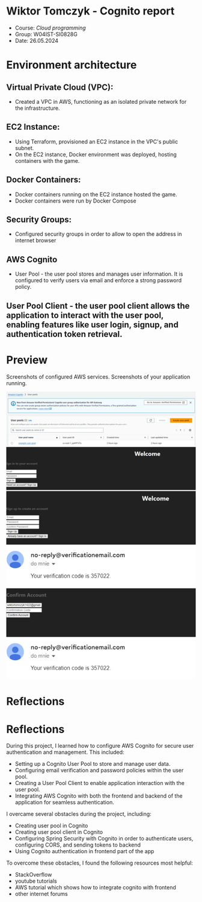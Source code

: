 # Wiktor Tomczyk - Cognito report

- Course: *Cloud programming*
- Group: W04IST-SI0828G
- Date: 26.05.2024

# Environment architecture

## Virtual Private Cloud (VPC):
  * Created a VPC in AWS, functioning as an isolated private network for the infrastructure.
## EC2 Instance:
  * Using Terraform, provisioned an EC2 instance in the VPC's public subnet.
  * On the EC2 instance, Docker environment was deployed, hosting containers with the game.
## Docker Containers:
  * Docker containers running on the EC2 instance hosted the game.
  * Docker containers were run by Docker Compose
## Security Groups:
  * Configured security groups in order to allow to open the address in internet browser
## AWS Cognito
 * User Pool - the user pool stores and manages user information. It is configured to verify users via email and enforce a strong password policy.
## User Pool Client - the user pool client allows the application to interact with the user pool, enabling features like user login, signup, and authentication token retrieval.

# Preview

Screenshots of configured AWS services. Screenshots of your application running.

![Docker compose](img/userpool.png)
![EC2](img/login.png)
![Security](img/signup.png)
![Game1](img/mail.png)
![Game2](img/confirm.png)
![Game3](img/mail.png)


# Reflections

# Reflections

During this project, I learned how to configure AWS Cognito for secure user authentication and management. This included:

- Setting up a Cognito User Pool to store and manage user data.
- Configuring email verification and password policies within the user pool.
- Creating a User Pool Client to enable application interaction with the user pool.
- Integrating AWS Cognito with both the frontend and backend of the application for seamless authentication.
  
I overcame several obstacles during the project, including:

- Creating user pool in Cognito
- Creating user pool client in Cognito
- Configuring Spring Security with Cognito in order to authenticate users, configuring CORS, and sending tokens to backend
- Using Cognito authentication in frontend part of the app
  
To overcome these obstacles, I found the following resources most helpful:

- StackOverflow
- youtube tutorials
- AWS tutorial which shows how to integrate cognito with frontend
- other internet forums

